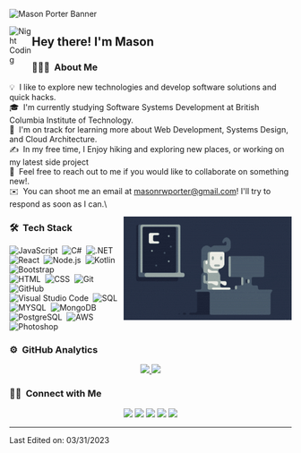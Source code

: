 ![Mason Porter Banner](https://cdn.quotesgram.com/img/48/5/1503676473-blog-hero-banner-quote.jpg)

<img alt="Night Coding" src="./assets/Hand%20Wave.gif" width='40' align="left"/><h2>Hey there! I'm Mason</h2>

<!-- ## 👋 &nbsp;Hey there! I'm Mason -->

### 👨🏻‍💻 &nbsp;About Me

💡 &nbsp;I like to explore new technologies and develop software solutions and quick hacks.\
🎓 &nbsp;I'm currently studying Software Systems Development at British Columbia Institute of Technology.\
🌱 &nbsp;I'm on track for learning more about Web Development, Systems Design, and Cloud Architecture.\
✍️ &nbsp;In my free time, I Enjoy hiking and exploring new places, or working on my latest side project\
💬 &nbsp;Feel free to reach out to me if you would like to collaborate on something new!.\
✉️ &nbsp;You can shoot me an email at masonrwporter@gmail.com! I'll try to respond as soon as I can.\

<img alt="Night Coding" src="https://raw.githubusercontent.com/AVS1508/AVS1508/master/assets/Night-Coding.gif" align="right"/>

### 🛠 &nbsp;Tech Stack

![JavaScript](https://img.shields.io/badge/-JavaScript-05122A?style=flat&logo=javascript)&nbsp;
![C#](https://img.shields.io/badge/-C%23-rgb(5%2C%2018%2C%2042))&nbsp;
![.NET](https://img.shields.io/badge/-.NET-rgb(5%2C%2018%2C%2042))&nbsp;
![React](https://img.shields.io/badge/-React-05122A?style=flat&logo=react)&nbsp;
![Node.js](https://img.shields.io/badge/-Node.js-05122A?style=flat&logo=node.js)&nbsp;
![Kotlin](https://img.shields.io/badge/-Kotlin-rgb(5%2C%2018%2C%2042))&nbsp;
![Bootstrap](https://img.shields.io/badge/-Bootstrap-05122A?style=flat&logo=bootstrap&logoColor=563D7C)\
![HTML](https://img.shields.io/badge/-HTML-05122A?style=flat&logo=HTML5)&nbsp;
![CSS](https://img.shields.io/badge/-CSS-05122A?style=flat&logo=CSS3&logoColor=1572B6)&nbsp;
![Git](https://img.shields.io/badge/-Git-05122A?style=flat&logo=git)&nbsp;
![GitHub](https://img.shields.io/badge/-GitHub-05122A?style=flat&logo=github)&nbsp;
![Visual Studio Code](https://img.shields.io/badge/-Visual%20Studio%20Code-05122A?style=flat&logo=visual-studio-code&logoColor=007ACC)&nbsp;
![SQL](https://img.shields.io/badge/-SQL-rgb(5%2C%2018%2C%2042))&nbsp;
![MYSQL](https://img.shields.io/badge/-MYSQL-rgb(5%2C%2018%2C%2042))&nbsp;
![MongoDB](https://img.shields.io/badge/-MongoDB-rgb(5%2C%2018%2C%2042))&nbsp;
![PostgreSQL](https://img.shields.io/badge/-PostgreSQL-rgb(5%2C%2018%2C%2042))&nbsp;
![AWS](https://img.shields.io/badge/-AWS-rgb(5%2C%2018%2C%2042))&nbsp;
![Photoshop](https://img.shields.io/badge/-Photoshop-05122A?style=flat&logo=adobe-photoshop)&nbsp;


### ⚙️ &nbsp;GitHub Analytics

<p align="center">
<a href="https://github.com/Mbarry22">
  <img height="180em" src="https://github-readme-stats-eight-theta.vercel.app/api?username=Mbarry22&show_icons=true&theme=algolia&include_all_commits=true&count_private=true"/>
  <img height="180em" src="https://github-readme-stats-eight-theta.vercel.app/api/top-langs/?username=Mbarry22&layout=compact&langs_count=8&theme=algolia"/>
</a>
</p>

### 🤝🏻 &nbsp;Connect with Me

<p align="center">
<a href="https://www.masonporter.ca"><img src="https://img.shields.io/badge/-masonporter.ca-3423A6?style=flat&logo=Google-Chrome&logoColor=white"/></a>
<a href="https://linkedin.com/in/mason-porter-b3561b1b5"><img src="https://img.shields.io/badge/-Mason%20%20Porter-b3561b1b5?style=flat&logo=Linkedin&logoColor=white"/></a>
<a href="masonrwporter@gmail.com"><img src="https://img.shields.io/badge/-masonrwporter@gmail.com-D14836?style=flat&logo=Gmail&logoColor=white"/></a>
<a href="https://instagram.com/_masonporter_"><img src="https://img.shields.io/badge/-__@masonporter__-E4405F?style=flat&logo=Instagram&logoColor=white"/></a>
<a href="https://facebook.com/mason.porter.775"><img src="https://img.shields.io/badge/-@masonporter-1877F2?style=flat&logo=Facebook&logoColor=white"/></a>

</p>

-----

Last Edited on: 03/31/2023
